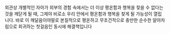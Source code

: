 외관상 개별적인 자아가 외부의 경험 속에서는 더 이상 평온함과 행복을 찾을 수 없다는 것을 깨닫게 될 때, 그제야 비로소 우리 안에서 평온함과 행복을 찾게 될 가능성이 열립니다. 바로 이 깨달음이야말로 본질적으로 평온하고 무조건적으로 충만한 순수한 알아차림으로 회귀하는 첫걸음인 동시에 해결책입니다